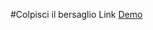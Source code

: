 #Colpisci il bersaglio
Link [Demo](https://raw.githack.com/AndrianoRica/spaceInvaders/main/quadratoRica.html)
